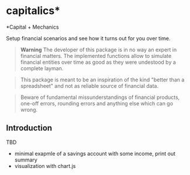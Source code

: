 
capitalics*
===========

*Capital + Mechanics

Setup financial scenarios and see how it turns out for you over time.

> **Warning** The developer of this package is in no way an expert in financial matters. The implemented functions allow to simulate financial entities over time as good as they were undestood by a complete layman.

> This package is meant to be an inspiration of the kind "better than a spreadsheet" and not as reliable source of financial data.

> Beware of fundamental missunderstandings of financial products, one-off errors, rounding errors and anything else which can go wrong.


Introduction
------------

TBD

* minimal exapmle of a savings account with some income, print out summary
* visualization with chart.js
